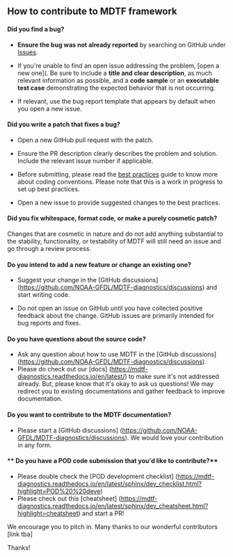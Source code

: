
## How to contribute to MDTF framework

#### **Did you find a bug?**

* **Ensure the bug was not already reported** by searching on GitHub under [Issues](https://github.com/NOAA-GFDL/MDTF-diagnostics/issues?q=is%3Aissue+is%3Aopen).

* If you're unable to find an open issue addressing the problem, [open a new one]([](https://github.com/NOAA-GFDL/MDTF-diagnostics/issues/new). Be sure to include a **title and clear description**, as much relevant information as possible, and a **code sample** or an **executable test case** demonstrating the expected behavior that is not occurring.

* If relevant, use the bug report template that appears by default when you open a new issue.

#### **Did you write a patch that fixes a bug?**

* Open a new GitHub pull request with the patch.

* Ensure the PR description clearly describes the problem and solution. Include the relevant issue number if applicable.

* Before submitting, please read the [best practices](https://mdtf-diagnostics.readthedocs.io/en/latest/sphinx/dev_coding_tips.html?highlight=coding) guide to know more about coding conventions. Please note that this is a work in progress to set up best practices.
* Open a new issue to provide suggested changes to the best practices.

#### **Did you fix whitespace, format code, or make a purely cosmetic patch?**

Changes that are cosmetic in nature and do not add anything substantial to the stability, functionality, or testability of MDTF will still need an issue and go through a review process.

#### **Do you intend to add a new feature or change an existing one?**

* Suggest your change in the [GitHub discussions] (https://github.com/NOAA-GFDL/MDTF-diagnostics/discussions) and start writing code.

* Do not open an issue on GitHub until you have collected positive feedback about the change. GitHub issues are primarily intended for bug reports and fixes.

#### **Do you have questions about the source code?**

* Ask any question about how to use MDTF in the [GitHub discussions] (https://github.com/NOAA-GFDL/MDTF-diagnostics/discussions).
* Please do check out our [docs] (https://mdtf-diagnostics.readthedocs.io/en/latest/) to make sure it's not addressed already. But, please know that it's okay to ask us questions! We may redirect you to existing documentations and gather feedback to improve documentation.

#### **Do you want to contribute to the MDTF documentation?**

* Please start a [GitHub discussions] (https://github.com/NOAA-GFDL/MDTF-diagnostics/discussions). We would love your contribution in any form.

#### ** Do you have a POD code submission that you'd like to contribute?**

* Please double check the [POD development checklist] (https://mdtf-diagnostics.readthedocs.io/en/latest/sphinx/dev_checklist.html?highlight=POD%20%20deve)
* Please check out this [cheatsheet] (https://mdtf-diagnostics.readthedocs.io/en/latest/sphinx/dev_cheatsheet.html?highlight=cheatsheet) and start a PR!

We encourage you to pitch in. Many thanks to our wonderful contributors [link tba]

Thanks!


